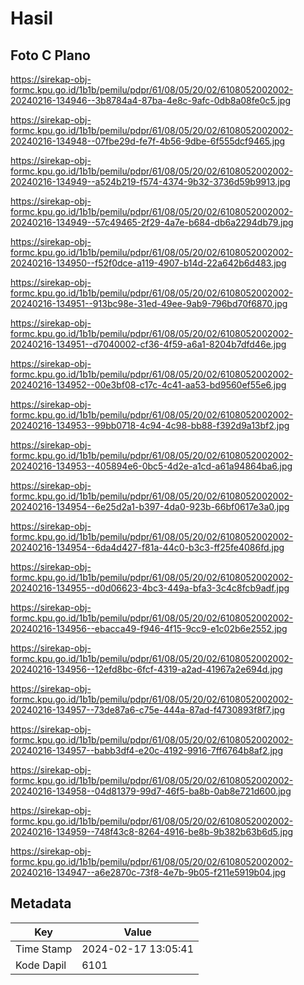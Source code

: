 # Hasil

## Foto C Plano

https://sirekap-obj-formc.kpu.go.id/1b1b/pemilu/pdpr/61/08/05/20/02/6108052002002-20240216-134946--3b8784a4-87ba-4e8c-9afc-0db8a08fe0c5.jpg

https://sirekap-obj-formc.kpu.go.id/1b1b/pemilu/pdpr/61/08/05/20/02/6108052002002-20240216-134948--07fbe29d-fe7f-4b56-9dbe-6f555dcf9465.jpg

https://sirekap-obj-formc.kpu.go.id/1b1b/pemilu/pdpr/61/08/05/20/02/6108052002002-20240216-134949--a524b219-f574-4374-9b32-3736d59b9913.jpg

https://sirekap-obj-formc.kpu.go.id/1b1b/pemilu/pdpr/61/08/05/20/02/6108052002002-20240216-134949--57c49465-2f29-4a7e-b684-db6a2294db79.jpg

https://sirekap-obj-formc.kpu.go.id/1b1b/pemilu/pdpr/61/08/05/20/02/6108052002002-20240216-134950--f52f0dce-a119-4907-b14d-22a642b6d483.jpg

https://sirekap-obj-formc.kpu.go.id/1b1b/pemilu/pdpr/61/08/05/20/02/6108052002002-20240216-134951--913bc98e-31ed-49ee-9ab9-796bd70f6870.jpg

https://sirekap-obj-formc.kpu.go.id/1b1b/pemilu/pdpr/61/08/05/20/02/6108052002002-20240216-134951--d7040002-cf36-4f59-a6a1-8204b7dfd46e.jpg

https://sirekap-obj-formc.kpu.go.id/1b1b/pemilu/pdpr/61/08/05/20/02/6108052002002-20240216-134952--00e3bf08-c17c-4c41-aa53-bd9560ef55e6.jpg

https://sirekap-obj-formc.kpu.go.id/1b1b/pemilu/pdpr/61/08/05/20/02/6108052002002-20240216-134953--99bb0718-4c94-4c98-bb88-f392d9a13bf2.jpg

https://sirekap-obj-formc.kpu.go.id/1b1b/pemilu/pdpr/61/08/05/20/02/6108052002002-20240216-134953--405894e6-0bc5-4d2e-a1cd-a61a94864ba6.jpg

https://sirekap-obj-formc.kpu.go.id/1b1b/pemilu/pdpr/61/08/05/20/02/6108052002002-20240216-134954--6e25d2a1-b397-4da0-923b-66bf0617e3a0.jpg

https://sirekap-obj-formc.kpu.go.id/1b1b/pemilu/pdpr/61/08/05/20/02/6108052002002-20240216-134954--6da4d427-f81a-44c0-b3c3-ff25fe4086fd.jpg

https://sirekap-obj-formc.kpu.go.id/1b1b/pemilu/pdpr/61/08/05/20/02/6108052002002-20240216-134955--d0d06623-4bc3-449a-bfa3-3c4c8fcb9adf.jpg

https://sirekap-obj-formc.kpu.go.id/1b1b/pemilu/pdpr/61/08/05/20/02/6108052002002-20240216-134956--ebacca49-f946-4f15-9cc9-e1c02b6e2552.jpg

https://sirekap-obj-formc.kpu.go.id/1b1b/pemilu/pdpr/61/08/05/20/02/6108052002002-20240216-134956--12efd8bc-6fcf-4319-a2ad-41967a2e694d.jpg

https://sirekap-obj-formc.kpu.go.id/1b1b/pemilu/pdpr/61/08/05/20/02/6108052002002-20240216-134957--73de87a6-c75e-444a-87ad-f4730893f8f7.jpg

https://sirekap-obj-formc.kpu.go.id/1b1b/pemilu/pdpr/61/08/05/20/02/6108052002002-20240216-134957--babb3df4-e20c-4192-9916-7ff6764b8af2.jpg

https://sirekap-obj-formc.kpu.go.id/1b1b/pemilu/pdpr/61/08/05/20/02/6108052002002-20240216-134958--04d81379-99d7-46f5-ba8b-0ab8e721d600.jpg

https://sirekap-obj-formc.kpu.go.id/1b1b/pemilu/pdpr/61/08/05/20/02/6108052002002-20240216-134959--748f43c8-8264-4916-be8b-9b382b63b6d5.jpg

https://sirekap-obj-formc.kpu.go.id/1b1b/pemilu/pdpr/61/08/05/20/02/6108052002002-20240216-134947--a6e2870c-73f8-4e7b-9b05-f211e5919b04.jpg


## Metadata

| Key        | Value               |
| ---------- | ------------------- |
| Time Stamp | 2024-02-17 13:05:41 |
| Kode Dapil | 6101                |



